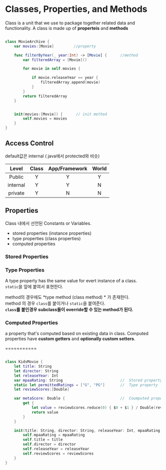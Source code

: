 # Classes, Properties, and Methods

 Class is a unit that we use to package together related data and functionality. A class is made up of **properteis** and **methods**


```swift

class MovieArchive {
    var movies:[Movie]         //property

    func filterByYear(_ year:Int) -> [Movie] {      //method
        var filteredArray = [Movie]()

        for movie in self.movies {

            if movie.releaseYear == year {
                filteredArray.append(movie)
            }
        }
        return filteredArray
    }


    init(movies:[Movie]) {      // init method
        self.movies = movies
    }
}

```


## Access Control
 default값은 internal ( java에서 protected와 비슷)
    
|   Level  | Class | App/Framework | World |
|:--------:|:-----:|:-------------:|:-----:|
|  Public  |   Y   |       Y       |   Y   |
| internal |   Y   |       Y       |   N   |
|  private |   Y   |       N       |   N   |

## Properties
 Class 내에서 선언된 Constants or Variables.

 - stored properties (instance properties)
 - type properties (class properties)
 - computed properties

### Stored Properties

### Type Properties
 A type property has the same value for evert instance of a class.  
`static`을 앞에 붙여서 표현한다.


method의 경우에도 *type method (class method) * 가 존재한다.  
method 의 경우 `class`를 붙이거나 `static`을 붙여준다.  
**`class`를 붙인경우 subclass들이 override할 수 있는 method가 된다.**



### Computed Properties
 a property that's computed based on existing data in class.
Computed properties have **custom getters** and **optionally custom setters**.



===========
```swift

class KidsMovie {
    let title: String
    let director: String
    let releaseYear: Int
    var mpaaRating: String                          //  Stored property
    static let permittedRatings = ["G", "PG"]       //  Type property
    let reviewScores:[Double]

    var metaScore: Double {                         //  Coumputed property
        get {
            let value = reviewScores.reduce(0) { $0 + $1 } / Double(reviewScores.count)
            return value
        }
    }

    init(title: String, director: String, releaseYear: Int, mpaaRating:String, reviewScores: [Double]) {
        self.mpaaRating = mpaaRating
        self.title = title
        self.director = director
        self.releaseYear = releaseYear
        self.reviewScores = reviewScores
    }
}

```















